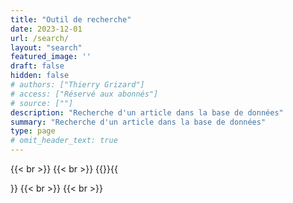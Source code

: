 ```yaml
---
title: "Outil de recherche"
date: 2023-12-01
url: /search/
layout: "search"
featured_image: ''
draft: false
hidden: false
# authors: ["Thierry Grizard"]
# access: ["Réservé aux abonnés"]
# source: [""]
description: "Recherche d'un article dans la base de données"
summary: "Recherche d'un article dans la base de données"
type: page
# omit_header_text: true
---
```



{{< br >}}
{{< br >}}
{{<algolia-logo>}}{{<search>}}
{{< br >}}
{{< br >}}

